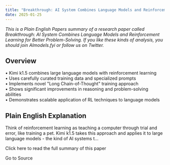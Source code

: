 ```yaml
---
title: "Breakthrough: AI System Combines Language Models and Reinforcement Learning for Better Problem-Solving"
date: 2025-01-25
---
```


_This is a Plain English Papers summary of a research paper called Breakthrough: AI System Combines Language Models and Reinforcement Learning for Better Problem-Solving. If you like these kinds of analysis, you should join AImodels.fyi or follow us on Twitter._

## Overview

• Kimi k1.5 combines large language models with reinforcement learning  
• Uses carefully curated training data and specialized prompts  
• Implements novel "Long Chain-of-Thought" training approach  
• Shows significant improvements in reasoning and problem-solving abilities  
• Demonstrates scalable application of RL techniques to language models

## Plain English Explanation

Think of reinforcement learning as teaching a computer through trial and error, like training a pet. Kimi k1.5 takes this approach and applies it to large language models - the kind of AI systems t...

Click here to read the full summary of this paper

Go to Source
